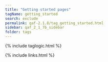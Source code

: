 ```yaml
---
title: "Getting started pages"
tagName: getting_started
search: exclude
permalink: qaf-2.1.8/tag_getting_started.html
sidebar: qaf_2_1_7b_sidebar
folder: tags
---
```

{% include taglogic.html %}

{% include links.html %}
